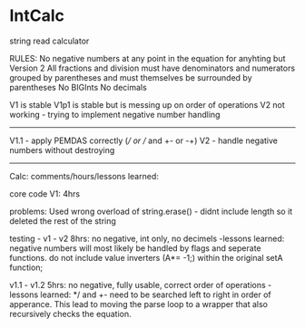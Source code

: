 # IntCalc
string read calculator

RULES:
No negative numbers at any point in the equation for anyhting but Version 2
All fractions and division must have denominators and numerators grouped by parentheses
   and must themselves be surrounded by parentheses
No BIGInts
No decimals

V1 is stable
V1p1 is stable but is messing up on order of operations
V2 not working - trying to implement negative number handling
__________________________________________________________________________________________
V1.1 - apply PEMDAS correctly (*/ or /* and +- or -+)
V2 - handle negative numbers without destroying

__________________________________________________________________________________________
Calc: comments/hours/lessons learned:

core code V1: 4hrs

problems:
	Used wrong overload of string.erase() - didnt include length so it deleted the rest of 
   the string
 
testing - v1 - v2 8hrs: no negative, int only, no decimels
	-lessons learned: negative numbers will most likely be handled by flags and seperate 
   functions. do not include value inverters (A*= -1;) within the original setA function;

v1.1 - v1.2 5hrs: no negative, fully usable, correct order of operations
	-lessons learned: */ and +- need to be searched left to right in order of apperance. 
   This lead to moving the parse loop to a wrapper that also recursively checks the equation.
